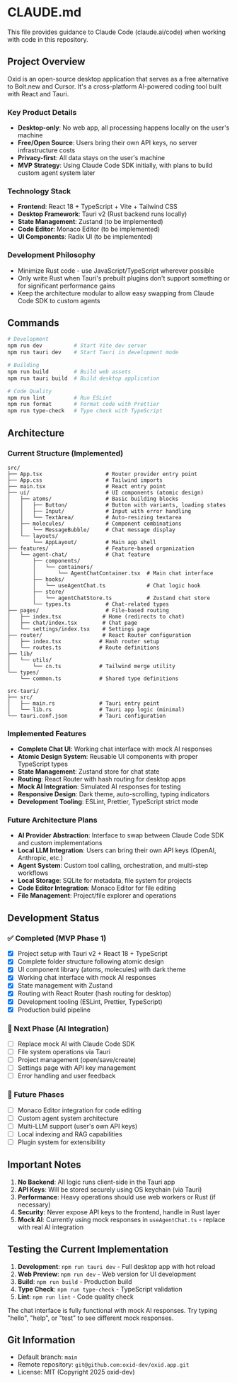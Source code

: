 # CLAUDE.md

This file provides guidance to Claude Code (claude.ai/code) when working with code in this repository.

## Project Overview

Oxid is an open-source desktop application that serves as a free alternative to Bolt.new and Cursor. It's a cross-platform AI-powered coding tool built with React and Tauri.

### Key Product Details
- **Desktop-only**: No web app, all processing happens locally on the user's machine
- **Free/Open Source**: Users bring their own API keys, no server infrastructure costs
- **Privacy-first**: All data stays on the user's machine
- **MVP Strategy**: Using Claude Code SDK initially, with plans to build custom agent system later

### Technology Stack
- **Frontend**: React 18 + TypeScript + Vite + Tailwind CSS
- **Desktop Framework**: Tauri v2 (Rust backend runs locally)
- **State Management**: Zustand (to be implemented)
- **Code Editor**: Monaco Editor (to be implemented)
- **UI Components**: Radix UI (to be implemented)

### Development Philosophy
- Minimize Rust code - use JavaScript/TypeScript wherever possible
- Only write Rust when Tauri's prebuilt plugins don't support something or for significant performance gains
- Keep the architecture modular to allow easy swapping from Claude Code SDK to custom agents

## Commands

```bash
# Development
npm run dev          # Start Vite dev server
npm run tauri dev    # Start Tauri in development mode

# Building
npm run build        # Build web assets
npm run tauri build  # Build desktop application

# Code Quality
npm run lint         # Run ESLint
npm run format       # Format code with Prettier
npm run type-check   # Type check with TypeScript
```

## Architecture

### Current Structure (Implemented)
```
src/
├── App.tsx                    # Router provider entry point
├── App.css                    # Tailwind imports
├── main.tsx                   # React entry point
├── ui/                        # UI components (atomic design)
│   ├── atoms/                 # Basic building blocks
│   │   ├── Button/            # Button with variants, loading states
│   │   ├── Input/             # Input with error handling
│   │   └── TextArea/          # Auto-resizing textarea
│   ├── molecules/             # Component combinations
│   │   └── MessageBubble/     # Chat message display
│   └── layouts/
│       └── AppLayout/         # Main app shell
├── features/                  # Feature-based organization
│   └── agent-chat/            # Chat feature
│       ├── components/
│       │   └── containers/
│       │       └── AgentChatContainer.tsx  # Main chat interface
│       ├── hooks/
│       │   └── useAgentChat.ts             # Chat logic hook
│       ├── store/
│       │   └── agentChatStore.ts           # Zustand chat store
│       └── types.ts           # Chat-related types
├── pages/                     # File-based routing
│   ├── index.tsx             # Home (redirects to chat)
│   ├── chat/index.tsx        # Chat page
│   └── settings/index.tsx    # Settings page
├── router/                   # React Router configuration
│   ├── index.tsx            # Hash router setup
│   └── routes.ts            # Route definitions
├── lib/
│   └── utils/
│       └── cn.ts            # Tailwind merge utility
└── types/
    └── common.ts            # Shared type definitions

src-tauri/
├── src/
│   ├── main.rs              # Tauri entry point
│   └── lib.rs               # Tauri app logic (minimal)
└── tauri.conf.json          # Tauri configuration
```

### Implemented Features
- **Complete Chat UI**: Working chat interface with mock AI responses
- **Atomic Design System**: Reusable UI components with proper TypeScript types
- **State Management**: Zustand store for chat state
- **Routing**: React Router with hash routing for desktop apps
- **Mock AI Integration**: Simulated AI responses for testing
- **Responsive Design**: Dark theme, auto-scrolling, typing indicators
- **Development Tooling**: ESLint, Prettier, TypeScript strict mode

### Future Architecture Plans
- **AI Provider Abstraction**: Interface to swap between Claude Code SDK and custom implementations
- **Local LLM Integration**: Users can bring their own API keys (OpenAI, Anthropic, etc.)
- **Agent System**: Custom tool calling, orchestration, and multi-step workflows
- **Local Storage**: SQLite for metadata, file system for projects
- **Code Editor Integration**: Monaco Editor for file editing
- **File Management**: Project/file explorer and operations

## Development Status

### ✅ Completed (MVP Phase 1)
- [x] Project setup with Tauri v2 + React 18 + TypeScript
- [x] Complete folder structure following atomic design
- [x] UI component library (atoms, molecules) with dark theme
- [x] Working chat interface with mock AI responses
- [x] State management with Zustand
- [x] Routing with React Router (hash routing for desktop)
- [x] Development tooling (ESLint, Prettier, TypeScript)
- [x] Production build pipeline

### 🚧 Next Phase (AI Integration)
- [ ] Replace mock AI with Claude Code SDK
- [ ] File system operations via Tauri
- [ ] Project management (open/save/create)
- [ ] Settings page with API key management
- [ ] Error handling and user feedback

### 🔮 Future Phases
- [ ] Monaco Editor integration for code editing
- [ ] Custom agent system architecture
- [ ] Multi-LLM support (user's own API keys)
- [ ] Local indexing and RAG capabilities
- [ ] Plugin system for extensibility

## Important Notes

1. **No Backend**: All logic runs client-side in the Tauri app
2. **API Keys**: Will be stored securely using OS keychain (via Tauri)
3. **Performance**: Heavy operations should use web workers or Rust (if necessary)
4. **Security**: Never expose API keys to the frontend, handle in Rust layer
5. **Mock AI**: Currently using mock responses in `useAgentChat.ts` - replace with real AI integration

## Testing the Current Implementation

1. **Development**: `npm run tauri dev` - Full desktop app with hot reload
2. **Web Preview**: `npm run dev` - Web version for UI development
3. **Build**: `npm run build` - Production build
4. **Type Check**: `npm run type-check` - TypeScript validation
5. **Lint**: `npm run lint` - Code quality check

The chat interface is fully functional with mock AI responses. Try typing "hello", "help", or "test" to see different mock responses.

## Git Information

- Default branch: `main`
- Remote repository: `git@github.com:oxid-dev/oxid.app.git`
- License: MIT (Copyright 2025 oxid-dev)